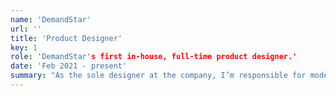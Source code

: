 ```yaml
---
name: 'DemandStar'
url: ''
title: 'Product Designer'
key: 1
role: 'DemandStar's first in-house, full-time product designer.'
date: 'Feb 2021 - present'
summary: "As the sole designer at the company, I’m responsible for modernizing the user experience of a product first designed in 1998, which includes establishing a new design system, conducting research with our user base and driving our integration of accessibility best practices, including the use of semantic HTML, screen-reader best practices, and plain-language usage. This requires developing and investing in quality working relationships with my colleagues across engineering, support, and sales, as well as with DemandStar’s CEO."
---
```


